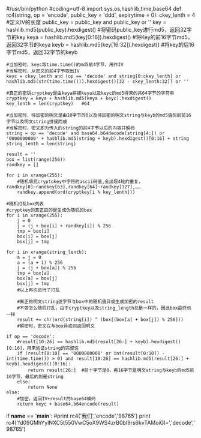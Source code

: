 #/usr/bin/python
#coding=utf-8
import sys,os,hashlib,time,base64
def rc4(string, op = 'encode', public_key = 'ddd', expirytime = 0):
    ckey_lenth = 4  #定义IV的长度
    public_key = public_key and public_key or ''
    key = hashlib.md5(public_key).hexdigest() #将密码public_key进行md5，返回32字节的key
    keya = hashlib.md5(key[0:16]).hexdigest() #将Key的前16字节md5，返回32字节的keya
    keyb = hashlib.md5(key[16:32]).hexdigest() #将key的后16字节md5，返回32字节的keyb

    #当加密时，keyc取time.time()的md5前4字节，用作IV
    #当解密时，从密文的前4字节取出IV
    keyc = ckey_lenth and (op == 'decode' and string[0:ckey_lenth] or hashlib.md5(str(time.time())).hexdigest()[32 - ckey_lenth:32]) or ''

    #真正的密钥cryptkey是由keya拼接keya以及keyc的md5得来的共64字节的字符串
    cryptkey = keya + hashlib.md5(keya + keyc).hexdigest()
    key_lenth = len(cryptkey)   #64

    #当加密时，待加密的明文是由10字节的0以及待加密的明文string与keyb的md5值的前前16字节以及明文string拼接而成
    #当解密时，密文即为传入的string的前4字节以后的内容并解码
    string = op == 'decode' and base64.b64decode(string[4:]) or '0000000000' + hashlib.md5(string + keyb).hexdigest()[0:16] + string
    string_lenth = len(string)

    result = ''
    box = list(range(256))
    randkey = []

    for i in xrange(255):
        #随机填充cryptokey中字符的ascii码值,会出现4轮的重复，randkey[0]~randkey[63],randkey[64]~randkey[127],……
        randkey.append(ord(cryptkey[i % key_lenth]))

    #随机打乱box列表
    #cryptkey的真正目的是生成伪随机的box
    for i in xrange(255):
        j = 0
        j = (j + box[i] + randkey[i]) % 256
        tmp = box[i]
        box[i] = box[j]
        box[j] = tmp

    for i in xrange(string_lenth):
        a = j = 0
        a = (a + 1) % 256
        j = (j + box[a]) % 256
        tmp = box[a]
        box[a] = box[j]
        box[j] = tmp
        #以上再次进行了打乱

        #真正的明文string逐字节与box中的随机值异或生成加密的result
        #不管怎么随机打乱，由于cryptkey以及string_length总是一样的，因此box最终也一样
        result += chr(ord(string[i]) ^ (box[(box[a] + box[j]) % 256]))
        #解密时，密文在与box异或则返回明文

    if op == 'decode':
        #result[10:26] == hashlib.md5(result[26:] + keyb).hexdigest()[0:16]，用来验证string的完整性
        if (result[0:10] == '0000000000' or int(result[0:10]) - int(time.time()) > 0) and result[10:26] == hashlib.md5(result[26:] + keyb).hexdigest()[0:16]:
            return result[26:]  #前十字节是0，再16字节是明文string与keyb的md5前16字节，最后的则是string
        else:
            return None
    else:
        #加密，返回IV+result的base64编码
        return keyc + base64.b64encode(result)

if __name__ == '__main__':
    #print rc4('我们','encode','98765')
    print rc4('fd09GMhYylNXC5t550VwC5oX9WS4zrB0bI9rs6kvTAMoiGI=','decode','98765')
